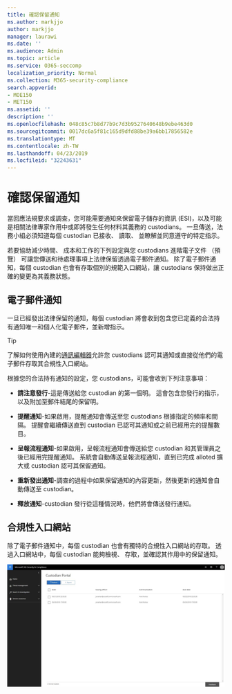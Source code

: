 ```yaml
---
title: 確認保留通知
ms.author: markjjo
author: markjjo
manager: laurawi
ms.date: ''
ms.audience: Admin
ms.topic: article
ms.service: O365-seccomp
localization_priority: Normal
ms.collection: M365-security-compliance
search.appverid:
- MOE150
- MET150
ms.assetid: ''
description: ''
ms.openlocfilehash: 048c85c7b8d77b9c7d3b9527640648b9ebe463d0
ms.sourcegitcommit: 0017dc6a5f81c165d9dfd88be39a6bb17856582e
ms.translationtype: MT
ms.contentlocale: zh-TW
ms.lasthandoff: 04/23/2019
ms.locfileid: "32243631"
---
```

# <a name="acknowledge-a-hold-notification"></a>確認保留通知 
當回應法規要求或調查，您可能需要通知來保留電子儲存的資訊 (ESI)，以及可能是相關法律專家作用中或即將發生任何材料其義務的 custodians。 一旦傳送，法務小組必須知道每個 custodian 已接收、 讀取、 並瞭解並同意遵守的特定指示。

若要協助減少時間、 成本和工作的下列設定與您 custodians 進階電子文件 （預覽） 可讓您傳送和待處理事項上法律保留透過電子郵件通知。 除了電子郵件通知，每個 custodian 也會有存取個別的規範入口網站，讓 custodians 保持做出正確的變更為其義務狀態。

## <a name="email-notifications"></a>電子郵件通知
一旦已經發出法律保留的通知，每個 custodian 將會收到包含您已定義的合法持有通知唯一和個人化電子郵件，並新增指示。 

> [!Tip] 
> 了解如何使用內建的[通訊編輯器](using-communications-editor.md)允許您 custodians 認可其通知或直接從他們的電子郵件存取其合規性入口網站。

根據您的合法持有通知的設定，您 custodians，可能會收到下列注意事項： 

- **請注意發行**-這是傳送給您 custodian 的第一個明。 這會包含您發行的指示，以及附加至郵件結尾的保留明。

- **提醒通知**-如果啟用，提醒通知會傳送至您 custodians 根據指定的頻率和間隔。 提醒會繼續傳送直到 custodian 已認可其通知或之前已經用完的提醒數目。

- **呈報流程通知**-如果啟用，呈報流程通知會傳送給您 custodian 和其管理員之後已經用完提醒通知。 系統會自動傳送呈報流程通知，直到已完成 alloted 擴大或 custodian 認可其保留通知。

- **重新發出通知**-調查的過程中如果保留通知的內容更新，然後更新的通知會自動傳送至 custodian。

- **釋放通知**-custodian 發行從這種情況時，他們將會傳送發行通知。 

## <a name="compliance-portal"></a>合規性入口網站
除了電子郵件通知中，每個 custodian 也會有獨特的合規性入口網站的存取。 透過入口網站中，每個 custodian 能夠檢視、 存取，並確認其作用中的保留通知。

![Custodian 規範入口網站](../media/CustodianPortal.jpg)
